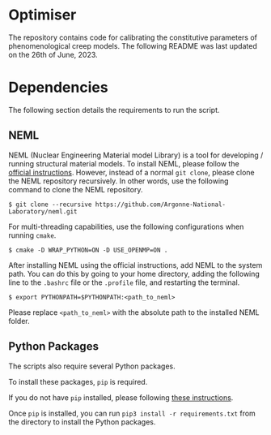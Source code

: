 # Optimiser

The repository contains code for calibrating the constitutive parameters of phenomenological creep models. The following README was last updated on the 26th of June, 2023.

# Dependencies

The following section details the requirements to run the script.

## NEML

NEML (Nuclear Engineering Material model Library) is a tool for developing / running structural material models. To install NEML, please follow the [official instructions](https://neml.readthedocs.io/en/dev/started.html). However, instead of a normal `git clone`, please clone the NEML repository recursively. In other words, use the following command to clone the NEML repository.
```
$ git clone --recursive https://github.com/Argonne-National-Laboratory/neml.git
```

For multi-threading capabilities, use the following configurations when running `cmake`.
```
$ cmake -D WRAP_PYTHON=ON -D USE_OPENMP=ON .
```

After installing NEML using the official instructions, add NEML to the system path. You can do this by going to your home directory, adding the following line to the `.bashrc` file or the `.profile` file, and restarting the terminal.
```
$ export PYTHONPATH=$PYTHONPATH:<path_to_neml>
```

Please replace `<path_to_neml>` with the absolute path to the installed NEML folder.

## Python Packages

The scripts also require several Python packages.

To install these packages, `pip` is required.

If you do not have `pip` installed, please following [these instructions](https://linuxize.com/post/how-to-install-pip-on-ubuntu-18.04/).

Once `pip` is installed, you can run `pip3 install -r requirements.txt` from the directory to install the Python packages.